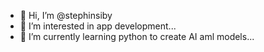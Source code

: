 - 👋 Hi, I’m @stephinsiby
- 👀 I’m interested in app development...
- 🌱 I’m currently learning python to create AI aml models...


<!---
stephinsiby/stephinsiby is a ✨ special ✨ repository because its `README.md` (this file) appears on your GitHub profile.
You can click the Preview link to take a look at your changes.
--->
